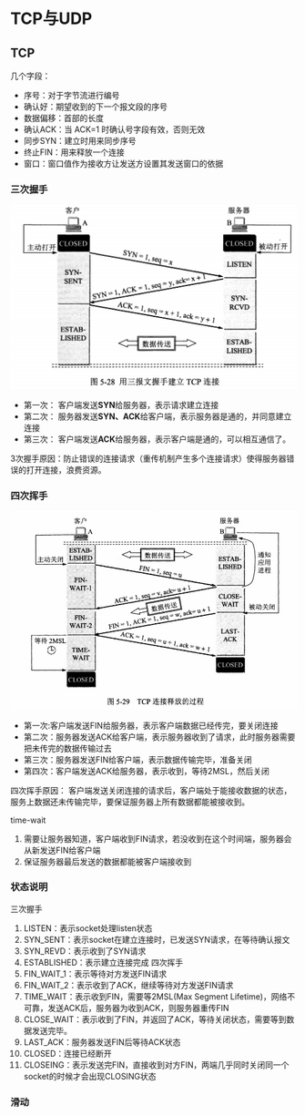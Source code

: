 # TCP与UDP

## TCP
几个字段：
* 序号：对于字节流进行编号
* 确认好：期望收到的下一个报文段的序号
* 数据偏移：首部的长度
* 确认ACK：当 ACK=1 时确认号字段有效，否则无效
* 同步SYN：建立时用来同步序号
* 终止FIN：用来释放一个连接
* 窗口：窗口值作为接收方让发送方设置其发送窗口的依据
### 三次握手
![title](https://raw.githubusercontent.com/pallcard/noteImg/master/noteImg/2020/03/14/e92d0ebc-7d46-413b-aec1-34a39602f787-1584172028486.png?token=AHBYBJ5DXSVBS24EB35IC226NSGD4)

* 第一次： 客户端发送**SYN**给服务器，表示请求建立连接
* 第二次： 服务器发送**SYN、ACK**给客户端，表示服务器是通的，并同意建立连接
* 第三次： 客户端发送**ACK**给服务器，表示客户端是通的，可以相互通信了。

3次握手原因：防止错误的连接请求（重传机制产生多个连接请求）使得服务器错误的打开连接，浪费资源。

### 四次挥手
![title](https://raw.githubusercontent.com/pallcard/noteImg/master/noteImg/2020/03/14/f87afe72-c2df-4c12-ac03-9b8d581a8af8-1584172500269.jpg?token=AHBYBJY53R3V3SU4WTLRPN26NSHBI)

* 第一次:客户端发送FIN给服务器，表示客户端数据已经传完，要关闭连接
* 第二次：服务器发送ACK给客户端，表示服务器收到了请求，此时服务器需要把未传完的数据传输过去
* 第三次：服务器发送FIN给客户端，表示数据传输完毕，准备关闭
* 第四次：客户端发送ACK给服务器，表示收到，等待2MSL，然后关闭

四次挥手原因：
客户端发送关闭连接的请求后，客户端处于能接收数据的状态，服务上数据还未传输完毕，要保证服务器上所有数据都能被接收到。

time-wait
1. 需要让服务器知道，客户端收到FIN请求，若没收到在这个时间端，服务器会从新发送FIN给客户端
2. 保证服务器最后发送的数据都能被客户端接收到

### 状态说明
三次握手
1. LISTEN：表示socket处理listen状态
2. SYN_SENT：表示socket在建立连接时，已发送SYN请求，在等待确认报文
3. SYN_REVD：表示收到了SYN请求
4. ESTABLISHED：表示建立连接完成
四次挥手
1. FIN_WAIT_1：表示等待对方发送FIN请求
2. FIN_WAIT_2：表示收到了ACK，继续等待对方发送FIN请求
3. TIME_WAIT：表示收到FIN，需要等2MSL(Max Segment Lifetime)，网络不可靠，发送ACK后，服务器为收到ACK，则服务器重传FIN
4. CLOSE_WAIT：表示收到了FIN，并返回了ACK，等待关闭状态，需要等到数据发送完毕。
5. LAST_ACK：服务器发送FIN后等待ACK状态
6. CLOSED：连接已经断开
7. CLOSEING：表示发送完FIN，直接收到对方FIN，两端几乎同时关闭同一个socket的时候才会出现CLOSING状态

### 滑动